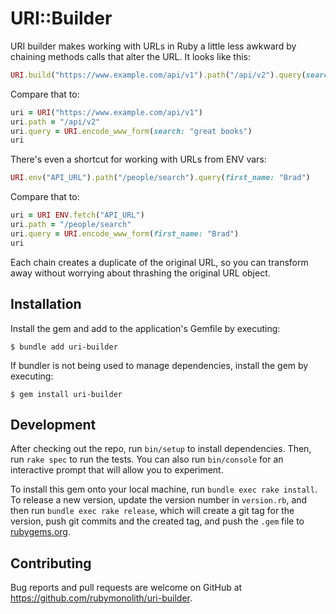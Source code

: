# URI::Builder

URI builder makes working with URLs in Ruby a little less awkward by chaining methods calls that alter the URL. It looks like this:

```ruby
URI.build("https://www.example.com/api/v1").path("/api/v2").query(search: "great books").uri
```

Compare that to:

```ruby
uri = URI("https://www.example.com/api/v1")
uri.path = "/api/v2"
uri.query = URI.encode_www_form(search: "great books")
uri
```

There's even a shortcut for working with URLs from ENV vars:

```ruby
URI.env("API_URL").path("/people/search").query(first_name: "Brad")
```

Compare that to:

```ruby
uri = URI ENV.fetch("API_URL")
uri.path = "/people/search"
uri.query = URI.encode_www_form(first_name: "Brad")
uri
```

Each chain creates a duplicate of the original URL, so you can transform away without worrying about thrashing the original URL object.

## Installation

Install the gem and add to the application's Gemfile by executing:

    $ bundle add uri-builder

If bundler is not being used to manage dependencies, install the gem by executing:

    $ gem install uri-builder

## Development

After checking out the repo, run `bin/setup` to install dependencies. Then, run `rake spec` to run the tests. You can also run `bin/console` for an interactive prompt that will allow you to experiment.

To install this gem onto your local machine, run `bundle exec rake install`. To release a new version, update the version number in `version.rb`, and then run `bundle exec rake release`, which will create a git tag for the version, push git commits and the created tag, and push the `.gem` file to [rubygems.org](https://rubygems.org).

## Contributing

Bug reports and pull requests are welcome on GitHub at https://github.com/rubymonolith/uri-builder.
